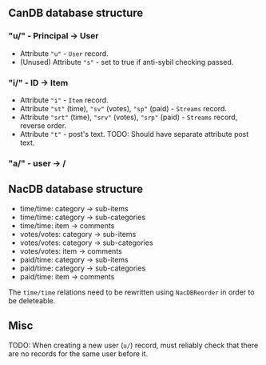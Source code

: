 ## CanDB database structure

### "u/" - Principal -> User
- Attribute `"u"` - `User` record.
- (Unused) Attribute `"s"` - set to true if anti-sybil checking passed.
### "i/" - ID -> Item
- Attribute `"i"` - `Item` record.
- Attribute `"st"` (time), `"sv"` (votes), `"sp"` (paid) - `Streams` record.
- Attribute `"srt"` (time), `"srv"` (votes), `"srp"` (paid) - `Streams` record, reverse order.
- Attribute `"t"` - post's text.
TODO: Should have separate attribute post text.
### "a/" - user -> <buyer affiliate>/<seller affiliate>

## NacDB database structure
* time/time: category -> sub-items
* time/time: category -> sub-categories
* time/time: item -> comments
* votes/votes: category -> sub-items
* votes/votes: category -> sub-categories
* votes/votes: item -> comments
* paid/time: category -> sub-items
* paid/time: category -> sub-categories
* paid/time: item -> comments

The `time/time` relations need to be rewritten using `NacDBReorder` in order to
be deleteable.

## Misc

TODO:
When creating a new user (`u/`) record, must reliably check that there are no
records for the same user before it.